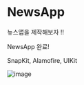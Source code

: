 # NewsApp
뉴스앱을 제작해보자 !! 

NewsApp 완료!

SnapKit, Alamofire, UIKit

![image](https://user-images.githubusercontent.com/97531269/159021540-69ecded9-726e-4afe-a89d-84880916ba61.png)



